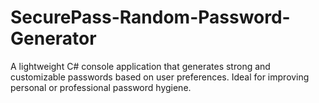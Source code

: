 # SecurePass-Random-Password-Generator
A lightweight C# console application that generates strong and customizable passwords based on user preferences. Ideal for improving personal or professional password hygiene.
